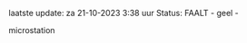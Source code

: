 laatste update: 
za 21-10-2023  3:38   uur 
Status: FAALT - geel - 
<div class="service Y">microstation</div>